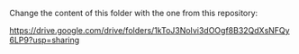 Change the content of this folder with the one from this repository:

https://drive.google.com/drive/folders/1kToJ3NoIvi3dOOgf8B32QdXsNFQy6LP9?usp=sharing
